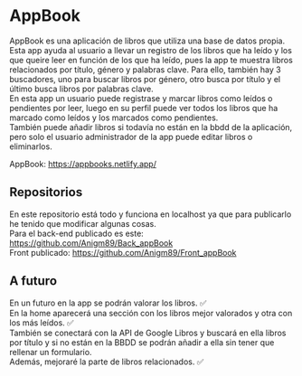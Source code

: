 # AppBook
AppBook es una aplicación de libros que utiliza una base de datos propia. Esta app ayuda al usuario a llevar un registro de los libros que ha leído y los que queire leer en función de los que ha leído, pues la app te muestra libros relacionados por título, género y palabras clave. Para ello, también hay 3 buscadores, uno para buscar libros por género, otro busca por título y el último busca libros por palabras clave.<br>
En esta app un usuario puede registrase y marcar libros como leídos o pendientes por leer, luego en su perfil puede ver todos los libros que ha marcado como leídos y los marcados como pendientes.<br>
También puede añadir libros si todavía no están en la bbdd de la aplicación, pero solo el usuario administrador de la app puede editar libros o eliminarlos.

AppBook: https://appbooks.netlify.app/

## Repositorios 
En este repositorio está todo y funciona en localhost ya que para publicarlo he tenido que modificar algunas cosas.<br>
Para el back-end publicado es este: https://github.com/Anigm89/Back_appBook <br>
Front publicado: https://github.com/Anigm89/Front_appBook

## A futuro
En un futuro en la app se podrán valorar los libros. ✅<br>
En la home aparecerá una sección con los libros mejor valorados y otra con los más leídos. ✅<br>
También se conectará con la API de Google Libros y buscará en ella libros por título y si no están en la BBDD se podrán añadir a ella sin tener que rellenar un formulario. <br>
Además, mejoraré la parte de libros relacionados. ✅
